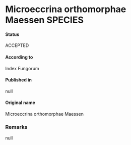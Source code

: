 # Microeccrina orthomorphae Maessen SPECIES

#### Status
ACCEPTED

#### According to
Index Fungorum

#### Published in
null

#### Original name
Microeccrina orthomorphae Maessen

### Remarks
null